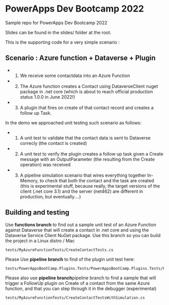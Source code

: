 # PowerApps Dev Bootcamp 2022
Sample repo for PowerApps Dev Bootcamp 2022

Slides can be found in the slides/ folder at the root.

This is the supporting code for a very simple scenario :

## Scenario : Azure function + Dataverse + Plugin

- 1) We receive some contactdata into an Azure Function
- 2) The Azure function creates a Contact using DataverseClient nuget package in .net core (which is about to reach official production status 1.0.0 in June 2022!)
- 3) A plugin that fires on create of that contact record and creates a follow up Task.

In the demo we approached unit testing such scenario as follows:

- 1) A unit test to validate that the contact data is sent to Dataverse correcly (the contact is created)
- 2) A unit test to verify the plugin creates a follow up task given a Create message with an OutputParameter (the resulting from the Create operation) was received
- 3) A pipeline simulation scenario that wires everything together In-Memory, to check that both the contact and the task are created (this is experimental stuff, because really, the target versions of the client (.net core 3.1) and the server (net462) are different in production, but eventually....)

## Building and testing

Use **functions branch** to find out a sample unit test of an Azure Function against Dataverse that will create a contact in .net core and using the Dataverse Service Client NuGet package. Use this branch so you can build the project in a Linux distro / Mac

    tests/MyAzureFunctionTests/CreateContactTests.cs

Please Use **pipeline branch** to find of the plugin unit test here:

    tests/PowerAppsBootCamp.Plugins.Tests/PowerAppsBootCamp.Plugins.Tests/FollowUpPluginTests.cs


Please also use **pipeline branch**pipeline branch to find a sample that will trigger a FollowUp plugin on Create of a contact from the same Azure function, and that you can step through it in the debugger (experimental)

    tests/MyAzureFunctionTests/CreateContactTestsWithSimulation.cs

